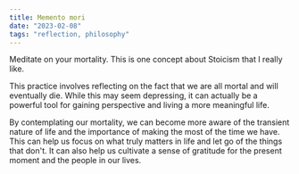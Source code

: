 ```yaml
---
title: Memento mori
date: "2023-02-08"
tags: "reflection, philosophy"
---
```


Meditate on your mortality. This is one concept about Stoicism that I really like.

This practice involves reflecting on the fact that we are all mortal and will eventually die. While this may seem depressing, it can actually be a powerful tool for gaining perspective and living a more meaningful life.

By contemplating our mortality, we can become more aware of the transient nature of life and the importance of making the most of the time we have. This can help us focus on what truly matters in life and let go of the things that don't. It can also help us cultivate a sense of gratitude for the present moment and the people in our lives.
